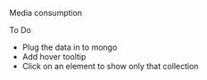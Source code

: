 Media consumption

To Do
- Plug the data in to mongo
- Add hover tooltip
- Click on an element to show only that collection